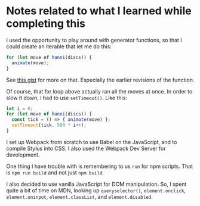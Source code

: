 # Notes related to what I learned while completing this

I used the opportunity to play around with generator functions, so that I could create an iterable that let me do this:

```js
for (let move of hanoi(discs)) {
  animate(move);
}
```

See [this gist](https://gist.github.com/thancock20/99b90a67d58308ae83d7054742d09296) for more on that. Especially the earlier revisions of the function.

Of course, that for loop above actually ran all the moves at once. In order to slow it down, I had to use `setTimeout()`. Like this:

```js
let i = 0;
for (let move of hanoi(discs)) {
  const tick = () => { animate(move) };
  setTimeout(tick, 500 * i++);
}
```

I set up Webpack from scratch to use Babel on the JavaScript, and to compile Stylus into CSS. I also used the Webpack Dev Server for development.

One thing I have trouble with is remembering to us `run` for npm scripts. That is `npm run build` and not just `npm build`.

I also decided to use vanilla JavaScript for DOM manipulation. So, I spent quite a bit of time on MDN, looking up `queryselector()`, `element.onclick`, `element.oninput`, `element.classList`, and `element.disabled`.

